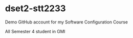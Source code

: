 # dset2-stt2233
Demo GitHub account for my Software Configuration Course

All Semester 4 student in GMI

